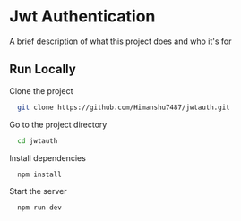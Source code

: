 
# Jwt Authentication

A brief description of what this project does and who it's for


## Run Locally

Clone the project

```bash
  git clone https://github.com/Himanshu7487/jwtauth.git
```

Go to the project directory

```bash
  cd jwtauth
```

Install dependencies

```bash
  npm install
```

Start the server

```bash
  npm run dev
```

